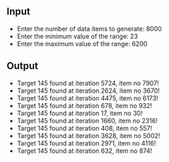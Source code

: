 ## Input

- Enter the number of data items to generate: 8000
- Enter the minimum value of the range: 23 
- Enter the maximum value of the range: 6200

## Output

- Target 145 found at iteration 5724, item no 7907!
- Target 145 found at iteration 2624, item no 3670!
- Target 145 found at iteration 4475, item no 6173!
- Target 145 found at iteration 678, item no 932!
- Target 145 found at iteration 17, item no 30!
- Target 145 found at iteration 1660, item no 2316!
- Target 145 found at iteration 408, item no 557!
- Target 145 found at iteration 3628, item no 5002!
- Target 145 found at iteration 2971, item no 4116!
- Target 145 found at iteration 632, item no 874!
